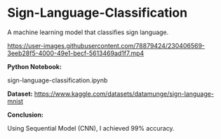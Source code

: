 # Sign-Language-Classification
A machine learning model that classifies sign language.


https://user-images.githubusercontent.com/78879424/230406569-3eeb28f5-4000-49e1-becf-5613469ad1f7.mp4






**Python Notebook:** 


sign-language-classification.ipynb



**Dataset:**
https://www.kaggle.com/datasets/datamunge/sign-language-mnist


**Conclusion:**


Using Sequential Model (CNN), I achieved 99% accuracy.
